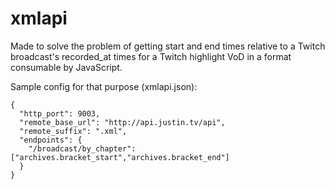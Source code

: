 # xmlapi

Made to solve the problem of getting start and end times relative to a Twitch
broadcast's recorded_at times for a Twitch highlight VoD in a format consumable
by JavaScript.

Sample config for that purpose (xmlapi.json):

    {
      "http_port": 9003,
      "remote_base_url": "http://api.justin.tv/api",
      "remote_suffix": ".xml",
      "endpoints": {
        "/broadcast/by_chapter": ["archives.bracket_start","archives.bracket_end"]
      }
    }
